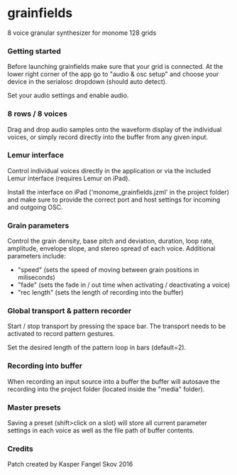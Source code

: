 # grainfields
8 voice granular synthesizer for monome 128 grids

### Getting started

Before launching grainfields make sure that your grid is connected. At the lower right corner of the app go to "audio & osc setup" and choose your device in the serialosc dropdown (should auto detect).

Set your audio settings and enable audio. 

### 8 rows / 8 voices

Drag and drop audio samples onto the waveform display of the individual voices, or simply record directly into the buffer from any given input.

### Lemur interface 

Control individual voices directly in the application or via the included Lemur interface (requires Lemur on iPad). 

Install the interface on iPad ('monome_grainfields.jzml' in the project folder) and make sure to provide the correct port and host settings for incoming and outgoing OSC.

### Grain parameters

Control the grain density, base pitch and deviation, duration, loop rate, amplitude, envelope slope, and stereo spread of each voice. Additional parameters include:

- "speed" (sets the speed of moving between grain positions in miliseconds)
- "fade" (sets the fade in / out time when activating / deactivating a voice)
- "rec length" (sets the length of recording into the buffer)

### Global transport & pattern recorder

Start / stop transport by pressing the space bar. The transport needs to be activated to record pattern gestures. 

Set the desired length of the pattern loop in bars (default=2). 

### Recording into buffer

When recording an input source into a buffer the buffer will autosave the recording into the project folder (located inside the "media" folder).

### Master presets

Saving a preset (shift>click on a slot) will store all current parameter settings in each voice as well as the file path of buffer contents.

### Credits
Patch created by Kasper Fangel Skov 2016
